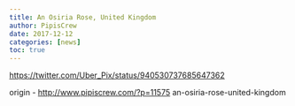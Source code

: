 ```yaml
---
title: An Osiria Rose, United Kingdom
author: PipisCrew
date: 2017-12-12
categories: [news]
toc: true
---
```


https://twitter.com/Uber_Pix/status/940530737685647362

origin - http://www.pipiscrew.com/?p=11575 an-osiria-rose-united-kingdom